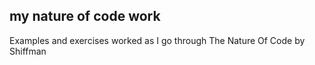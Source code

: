 ## my nature of code work

Examples and exercises worked as I go through The Nature Of Code by Shiffman
